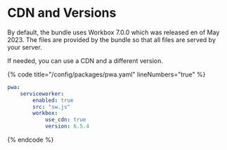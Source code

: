 # CDN and Versions

By default, the bundle uses Workbox 7.0.0 which was released en of May 2023. The files are provided by the bundle so that all files are served by your server.

If needed, you can use a CDN and a different version.

{% code title="/config/packages/pwa.yaml" lineNumbers="true" %}
```yaml
pwa:
    serviceworker:
        enabled: true
        src: "sw.js"
        workbox:
            use_cdn: true
            version: 6.5.4
```
{% endcode %}
